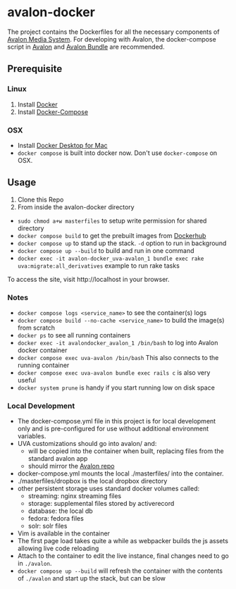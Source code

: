 # avalon-docker
The project contains the Dockerfiles for all the necessary components of [Avalon Media System](http://github.com/avalonmediasystem/avalon). For developing with Avalon, the docker-compose script in [Avalon](http://github.com/avalonmediasystem/avalon) and [Avalon Bundle](http://github.com/samvera-labs/avalon-bundle) are recommended.

## Prerequisite

### Linux
1. Install [Docker](https://docs.docker.com/engine/installation/linux/centos/)
2. Install [Docker-Compose](https://docs.docker.com/compose/install/)

### OSX
* Install [Docker Desktop for Mac](https://docs.docker.com/docker-for-mac/install/)
* `docker compose` is built into docker now. Don't use `docker-compose` on OSX.

## Usage
1. Clone this Repo
3. From inside the avalon-docker directory
  * `sudo chmod a+w masterfiles` to setup write permission for shared directory
  * `docker compose build` to get the prebuilt images from [Dockerhub](dockerhub.com)
  * `docker compose up` to stand up the stack. `-d` option to run in background
  * `docker compose up --build` to build and run in one command
  * `docker exec -it avalon-docker_uva-avalon_1 bundle exec rake uva:migrate:all_derivatives` example to run rake tasks

To access the site, visit http://localhost in your browser.

### Notes
* `docker compose logs <service_name>` to see the container(s) logs
* `docker compose build --no-cache <service_name>` to build the image(s) from scratch
* `docker ps` to see all running containers
* `docker exec -it avalondocker_avalon_1 /bin/bash` to log into Avalon docker container
* `docker compose exec uva-avalon /bin/bash` This also connects to the running container
* `docker compose exec uva-avalon bundle exec rails c` is also very useful
* `docker system prune` is handy if you start running low on disk space

### Local Development
* The docker-compose.yml file in this project is for local development only and is pre-configured for use without additional environment variables.
* UVA customizations should go into avalon/ and:
  * will be copied into the container when built, replacing files from the standard avalon app
  * should mirror the [Avalon repo](https://github.com/avalonmediasystem/avalon)
* docker-compose.yml mounts the local ./masterfiles/  into the container.
* ./masterfiles/dropbox is the local dropbox directory
* other persistent storage uses standard docker volumes called:
  - streaming: nginx streaming files
  - storage: supplemental files stored by activerecord
  - database: the local db
  - fedora: fedora files
  - solr: solr files
* Vim is available in the container
* The first page load takes quite a while as webpacker builds the js assets allowing live code reloading
* Attach to the container to edit the live instance, final changes need to go in `./avalon`.
* `docker compose up --build` will refresh the container with the contents of `./avalon` and start up the stack, but can be slow

